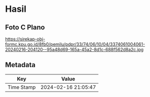 # Hasil

## Foto C Plano

https://sirekap-obj-formc.kpu.go.id/8fb0/pemilu/pdpr/33/74/06/10/04/3374061004061-20240216-204120--95a48d69-165a-45a2-8d1c-688f562d8a2c.jpg


## Metadata

| Key        | Value               |
| ---------- | ------------------- |
| Time Stamp | 2024-02-16 21:05:47 |



